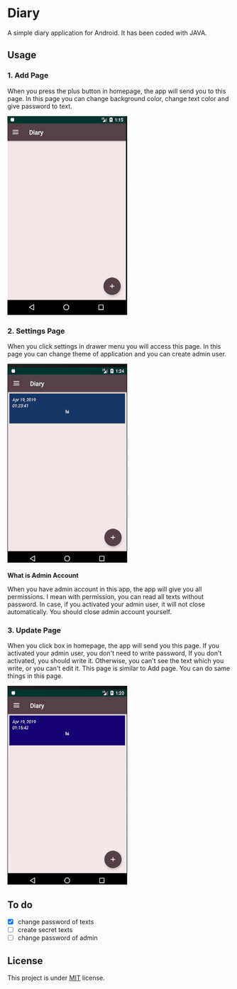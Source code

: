 # Diary

A simple diary application for Android. It has been coded with JAVA.

## Usage

### 1. Add Page
<p>When you press the plus button in homepage, the app will send you to this page. In this 
page you can change background color, change text color and give password to text.</p>
<img src = "https://github.com/alparlanylmaz/Diary/blob/master/gifs/addGif.gif"></img>  
  
### 2. Settings Page
When you click settings in drawer menu you will access this page. In this page you can change theme of application
and you can create admin user.  
  
<img src = "https://github.com/alparlanylmaz/Diary/blob/master/gifs/settingsGif.gif"></img></br></br>
<strong>What is Admin Account</strong>
<p>When you have admin account in this app, the app will give you all permissions. I mean with permission, you can read all texts without password. In case, if you activated your admin user, it will not close automatically. You should close admin account yourself.</p>
  
### 3. Update Page
  
When you click box in homepage, the app will send you this page. If you activated your admin user, you don't need to write password, If you
don't activated, you should write it. Otherwise, you can't see the text which you write, or you can't edit it. This page is similar to Add page.
You can do same things in this page.  
  
<img src = "https://github.com/alparlanylmaz/Diary/blob/master/gifs/updateGif.gif"></img>
## To do
- [x] change password of texts
- [ ] create secret texts 
- [ ] change password of admin

## **License**
This project is under [MIT](./LICENSE) license. 
